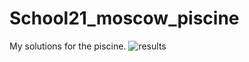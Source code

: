 # Sсhool21_moscow_piscine
My solutions for the piscine.
<img src="https://pp.userapi.com/c845122/v845122607/1be22f/h5pPA235Gx0.jpg" alt="results">
